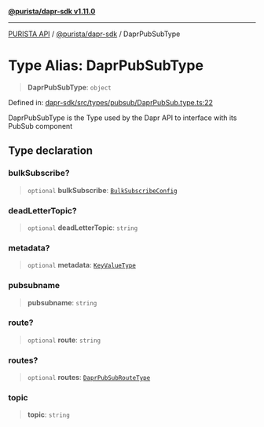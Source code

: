 [**@purista/dapr-sdk v1.11.0**](../README.md)

***

[PURISTA API](../../../packages.md) / [@purista/dapr-sdk](../README.md) / DaprPubSubType

# Type Alias: DaprPubSubType

> **DaprPubSubType**: `object`

Defined in: [dapr-sdk/src/types/pubsub/DaprPubSub.type.ts:22](https://github.com/puristajs/purista/blob/master/packages/dapr-sdk/src/types/pubsub/DaprPubSub.type.ts#L22)

DaprPubSubType is the Type used by the Dapr API to interface with its PubSub component

## Type declaration

### bulkSubscribe?

> `optional` **bulkSubscribe**: [`BulkSubscribeConfig`](BulkSubscribeConfig.md)

### deadLetterTopic?

> `optional` **deadLetterTopic**: `string`

### metadata?

> `optional` **metadata**: [`KeyValueType`](KeyValueType.md)

### pubsubname

> **pubsubname**: `string`

### route?

> `optional` **route**: `string`

### routes?

> `optional` **routes**: [`DaprPubSubRouteType`](DaprPubSubRouteType.md)

### topic

> **topic**: `string`
